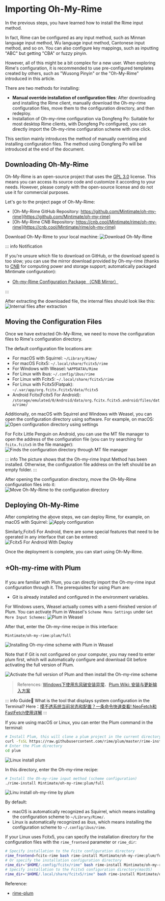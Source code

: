# Importing Oh-My-Rime

In the previous steps, you have learned how to install the Rime input method.

In fact, Rime can be configured as any input method, such as Minnan language input method, Wu language input method, Cantonese input method, and so on. You can also configure key mappings, such as inputting "ABC" but getting "CBA" or fuzzy pinyin.

However, all of this might be a bit complex for a new user. When exploring Rime's configuration, it is recommended to use pre-configured templates created by others, such as "Wusong Pinyin" or the "Oh-My-Rime" introduced in this article.

There are two methods for installing:
- **Manual override installation of configuration files**: After downloading and installing the Rime client, manually download the Oh-my-rime configuration files, move them to the configuration directory, and then redeploy.
- Installation of Oh-my-rime configuration via Dongfeng Po: Suitable for most desktop Rime clients, with Dongfeng Po configured, you can directly import the Oh-my-rime configuration scheme with one click.

This section mainly introduces the method of manually overriding and installing configuration files. The method using Dongfeng Po will be introduced at the end of the document.

## Downloading Oh-My-Rime

Oh-My-Rime is an open-source project that uses the [GPL 3.0](https://github.com/Mintimate/oh-my-rime/blob/main/LICENSE) license. This means you can access its source code and customize it according to your needs. However, please comply with the open-source license and do not use it for commercial purposes.

Let's go to the project page of Oh-My-Rime:

- [Oh-My-Rime GitHub Repository: https://github.com/Mintimate/oh-my-rime](https://github.com/Mintimate/oh-my-rime)
- [Oh-My-Rime CNB Repository: https://cnb.cool/Mintimate/rime/oh-my-rime](https://cnb.cool/Mintimate/rime/oh-my-rime)

Download Oh-My-Rime to your local machine:
![Download Oh-My-Rime](/image/guide/downloadMintPinyin.webp)

::: info Notification

If you're unsure which file to download on GitHub, or the download speed is too slow; you can use the mirror download provided by Oh-my-rime (thanks to [CNB](https://cnb.cool) for computing power and storage support; automatically packaged Mintimate configuration):
- [Oh-my-Rime Configuration Package （CNB Mirror）](https://cnb.cool/Mintimate/rime/oh-my-rime/-/releases/download/latest/oh-my-rime.zip)

:::

After extracting the downloaded file, the internal files should look like this:
![Internal files after extraction](/image/guide/unzipMintPinyin.webp)

## Moving the Configuration Files

Once we have extracted Oh-My-Rime, we need to move the configuration files to Rime's configuration directory.

The default configuration file locations are:

- For macOS with Squirrel: `~/Library/Rime/`
- For macOS Fcitx5: `~/.local/share/fcitx5/rime`
- For Windows with Weasel: `%APPDATA%/Rime`
- For Linux with ibus: `~/.config/ibus/rime`
- For Linux with Fcitx5: `~/.local/share/fcitx5/rime`
- For Linux with Fcitx5(Flatpak): `~/.var/app/org.fcitx.Fcitx5/data/fcitx5`
- Android Fcitx(Fcitx5 For Android): `/storage/emulated/0/Android/data/org.fcitx.fcitx5.android/files/data/rime/`

Additionally, on macOS with Squirrel and Windows with Weasel, you can open the configuration directory using software. For example, on macOS:
![Open configuration directory using settings](/image/guide/openConfigDirByApp.webp)

For Fcitx Little Penguin on Android, you can use the MT file manager to open the address of the configuration file (you can try searching for `fcitx.fcitx5` in the file manager):
![Finds the configuration directory through MT file manager](/image/guide/fcitxAndroidSearchFile.webp)

::: info
The picture shows that the Oh-my-rime Input Method has been installed. Otherwise, the configuration file address on the left should be an empty folder.
:::

After opening the configuration directory, move the Oh-My-Rime configuration files into it:
![Move Oh-My-Rime to the configuration directory](/image/guide/moveMintPinyinToConfigDir.webp)

## Deploying Oh-My-Rime

After completing the above steps, we can deploy Rime, for example, on macOS with Squirrel:
![Apply configuration](/image/guide/applyConfig.webp)

Similarly,Fcitx5 For Android, there are some special features that need to be operated in any interface that can be entered:
![Fcitx5 For Android With Deploy](/image/guide/fcitxAndroidDeploy.webp)

Once the deployment is complete, you can start using Oh-My-Rime.

## ⭐Oh-my-rime with Plum
If you are familiar with Plum, you can directly import the Oh-my-rime input configuration through it. The prerequisites for using Plum are:
- Git is already installed and configured in the environment variables.

For Windows users, Weasel actually comes with a semi-finished version of Plum. You can activate Plum in Weasel's `Scheme Menu Settings` under `Get More Input Schemes`:
![Plum in Weasel](/image/guide/WeaselEmitPlum.webp)

After that, enter the Oh-my-rime recipe in this interface:
```text
Mintimate/oh-my-rime:plum/full
```

![Installing Oh-my-rime scheme with Plum in Weasel](/image/guide/WindowsUsingPlum.webp)

Note that if Git is not configured on your computer, you may need to enter plum first, which will automatically configure and download Git before activating the full version of Plum.

![Activate the full version of Plum and then install the Oh-my-rime scheme](/image/guide/WindowsInstallFullPlum.webp)

> References: [Windows下使用东风破安装异常](https://github.com/Mintimate/oh-my-rime/issues/123)、[Plum Wiki: 安装与更新输入方案](https://github.com/rime/weasel/wiki/%E5%AE%89%E8%A3%85%E4%B8%8E%E6%9B%B4%E6%96%B0%E8%BE%93%E5%85%A5%E6%96%B9%E6%A1%88)

::: info Guide🥳
What is the tool that displays system configuration in the Terminal? Here：[摸不透系统当前状态和配置？一条命令快速查看! NeoFetch和FastFetch使用详解](https://www.bilibili.com/video/BV1fHYLeSEr4/)
:::

If you are using macOS or Linux, you can enter the Plum command in the terminal:
```bash
# Install Plum, this will clone a plum project in the current directory
curl -fsSL https://raw.githubusercontent.com/rime/plum/master/rime-install | bash
# Enter the Plum directory
cd plum
```

![Linux install plum](/image/guide/plumDir.webp)

In this directory, enter the Oh-my-rime recipe:
```bash
# Install the Oh-my-rime input method (scheme configuration)
./rime-install Mintimate/oh-my-rime:plum/full
```

![Linu install oh-my-rime by plum](/image/guide/LinuxUsingPlum.webp)

By default:
- macOS is automatically recognized as Squirrel, which means installing the configuration scheme to `~/Library/Rime/`.
- Linux is automatically recognized as ibus, which means installing the configuration scheme to `~/.config/ibus/rime`.

If your Linux uses Fcitx5, you can specify the installation directory for the configuration files with the `rime_frontend` parameter or `rime_dir`:
```bash
# Specify installation to the Fcitx configuration directory
rime_frontend=fcitx-rime bash rime-install Mintimate/oh-my-rime:plum/full
# Or specify the installation configuration directory
rime_dir="$HOME/.config/fcitx/rime" bash rime-install Mintimate/oh-my-rime:plum/full
# Specify installation to the Fcitx5 configuration directory(macOS)
rime_dir="$HOME/.local/share/fcitx5/rime" bash rime-install Mintimate/oh-my-rime:plum/full
```

Reference:
- [rime-plum](https://github.com/rime/plum)